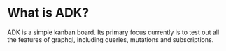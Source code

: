 # What is ADK?
ADK is a simple kanban board. Its primary focus currently is to test out all the features of graphql,
including queries, mutations and subscriptions.
